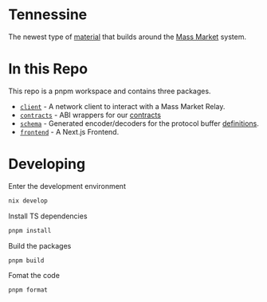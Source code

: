 <!--
SPDX-FileCopyrightText: 2024 Mass Labs

SPDX-License-Identifier: Unlicense
-->

# Tennessine

The newest type of [material](https://en.wikipedia.org/wiki/Tennessine) that builds around the [Mass Market](https://mass.market) system.

# In this Repo

This repo is a pnpm workspace and contains three packages.

- [`client`](packages/client) - A network client to interact with a Mass Market Relay.
- [`contracts`](packages/client) - ABI wrappers for our [contracts](https://github.com/masslbs/contracts)
- [`schema`](packages/schema) - Generated encoder/decoders for the protocol buffer [definitions](https://github.com/masslbs/network-schema).
- [`frontend`](packages/frontend) - A Next.js Frontend.

# Developing

Enter the development environment

```bash
nix develop
```

Install TS dependencies

```bash
pnpm install
```

Build the packages

```bash
pnpm build
```

Fomat the code

```bash
pnpm format
```
